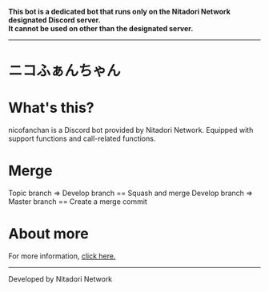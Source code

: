 **This bot is a dedicated bot that runs only on the Nitadori Network designated Discord server.</br>
It cannot be used on other than the designated server.**

---

# ニコふぁんちゃん

# What's this?

nicofanchan is a Discord bot provided by Nitadori Network.
Equipped with support functions and call-related functions.

# Merge

Topic branch => Develop branch == Squash and merge
Develop branch => Master branch == Create a merge commit

# About more

For more information, [click here.]()

---

Developed by Nitadori Network
